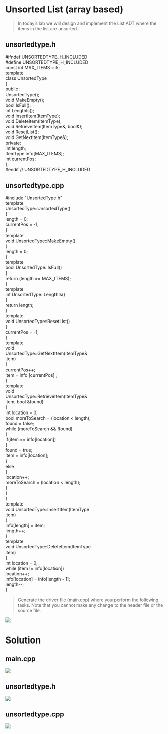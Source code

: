 # Unsorted List (array based)

> In today’s lab we will design and implement the List ADT where the items in the list are unsorted.
## unsortedtype.h

#ifndef UNSORTEDTYPE_H_INCLUDED  
#define UNSORTEDTYPE_H_INCLUDED  
const int MAX_ITEMS = 5;  
template <class ItemType>  
class UnsortedType  
{  
public :  
UnsortedType();  
void MakeEmpty();  
bool IsFull();  
int LengthIs();  
void InsertItem(ItemType);  
void DeleteItem(ItemType);  
void RetrieveItem(ItemType&, bool&);  
void ResetList();  
void GetNextItem(ItemType&);  
private:  
int length;  
ItemType info[MAX_ITEMS];  
int currentPos;  
};  
#endif // UNSORTEDTYPE_H_INCLUDED  


  ## unsortedtype.cpp

  #include "UnsortedType.h"  
template <class ItemType>  
UnsortedType<ItemType>::UnsortedType()  
{  
length = 0;  
currentPos = -1;  
}  
template <class ItemType>  
void UnsortedType<ItemType>::MakeEmpty()  
{  
length = 0;  
}  
template <class ItemType>  
bool UnsortedType<ItemType>::IsFull()  
{  
return (length == MAX_ITEMS);  
}  
template <class ItemType>  
int UnsortedType<ItemType>::LengthIs()  
{  
return length;  
}  
template <class ItemType>  
void UnsortedType<ItemType>::ResetList()  
{  
currentPos = -1;  
}  
template <class ItemType>  
void  
UnsortedType<ItemType>::GetNextItem(ItemType&  
item)  
{  
currentPos++;  
item = info [currentPos] ;  
}  
template <class ItemType>  
void  
UnsortedType<ItemType>::RetrieveItem(ItemType&  
item, bool &found)  
{  
int location = 0;  
bool moreToSearch = (location < length);  
found = false;  
while (moreToSearch && !found)  
{  
if(item == info[location])  
{  
found = true;  
item = info[location];  
}  
else  
{  
location++;  
moreToSearch = (location < length);  
}  
}  
}  
template <class ItemType>  
void UnsortedType<ItemType>::InsertItem(ItemType  
item)  
{  
info[length] = item;  
length++;  
}  
template <class ItemType>  
void UnsortedType<ItemType>::DeleteItem(ItemType  
item)  
{  
int location = 0;  
while (item != info[location])  
location++;  
info[location] = info[length - 1];  
length--;  
}  

  

> Generate the driver file (main.cpp) where you perform the following tasks. Note that you cannot make any change to
the header file or the source file.
<img src="https://github.com/mosroormofizarman/CSE225L-Data-Structures-and-Algorithms-Lab/blob/main/Lab%20Tasks/Lab%2004/question_table.PNG" />
  
  
# Solution
     
main.cpp
---------
<img src="https://github.com/mosroormofizarman/CSE225L-Data-Structures-and-Algorithms-Lab/blob/main/Lab%20Tasks/Lab%2004/main.png" />  
 
unsortedtype.h
-------------
<img src="https://github.com/mosroormofizarman/CSE225L-Data-Structures-and-Algorithms-Lab/blob/main/Lab%20Tasks/Lab%2004/unsortedtype(h).png" />
 
unsortedtype.cpp
---------------
<img src="https://github.com/mosroormofizarman/CSE225L-Data-Structures-and-Algorithms-Lab/blob/main/Lab%20Tasks/Lab%2004/unsortedtype(cpp).png" />  

